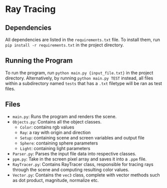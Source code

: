 
# Ray Tracing

## Dependencies
All dependencies are listed in the `requirements.txt` file. To install them, run `pip install -r requirements.txt` in the project directory.

## Running the Program
To run the program, run `python main.py {input_file.txt}` in the project directory. Alternatively, by running `python main.py TEST` instead, all files within a subdirectory named `tests` that has a `.txt` filetype will be ran as test files.

## Files
- `main.py`: Runs the program and renders the scene.
- `Objects.py`: Contains all the object classes.
    - `Color`: contains rgb values
    - `Ray`: a ray with origin and direction
    - `Setup`: containing scene and screen variables and output file
    - `Sphere`: containing sphere parameters
    - `Light`: containing light parameters
- `Parser.py`: Parses the input file data into respective classes.
- `ppm.py`: Take in the screen pixel array and saves it into a `.ppm` file.
- `RayTracer.py`: Contains RayTracer class, responsible for tracing rays through the scene and computing resulting color values.
- `Vector.py`: Contains the `vec3` class, complete with vector methods such as dot product, magnitude, normalize etc.
